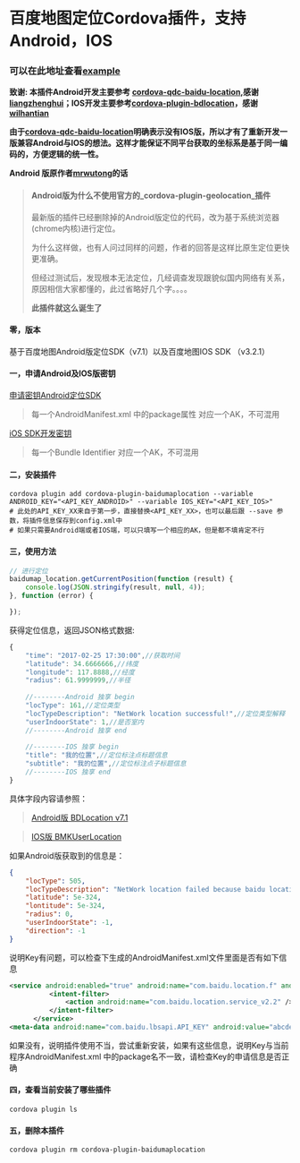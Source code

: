 # 百度地图定位Cordova插件，支持Android，IOS


### 可以在此地址查看[example](https://github.com/aruis/testbmap-cordova-ionic)

__致谢: 本插件Android开发主要参考 [cordova-qdc-baidu-location](https://github.com/liangzhenghui/cordova-qdc-baidu-location),感谢[liangzhenghui](https://github.com/liangzhenghui)；IOS开发主要参考[cordova-plugin-bdlocation](https://github.com/wilhantian/cordova-plugin-bdlocation)，感谢[wilhantian](https://github.com/wilhantian)__


__由于[cordova-qdc-baidu-location](https://github.com/liangzhenghui/cordova-qdc-baidu-location)明确表示没有IOS版，所以才有了重新开发一版兼容Android与IOS的想法。这样才能保证不同平台获取的坐标系是基于同一编码的，方便逻辑的统一性。__

__Android 版原作者[mrwutong](https://github.com/mrwutong)的话__

>#### Android版为什么不使用官方的_cordova-plugin-geolocation_插件
>最新版的插件已经删除掉的Android版定位的代码，改为基于系统浏览器(chrome内核)进行定位。
>
>为什么这样做，也有人问过同样的问题，作者的回答是这样比原生定位更快更准确。
>
>但经过测试后，发现根本无法定位，几经调查发现跟貌似国内网络有关系，原因相信大家都懂的，此过省略好几个字。。。。
>
>__此插件就这么诞生了__

#### 零，版本
基于百度地图Android版定位SDK（v7.1）以及百度地图IOS SDK （v3.2.1）

#### 一，申请Android及IOS版密钥
[申请密钥Android定位SDK](http://developer.baidu.com/map/index.php?title=android-locsdk/guide/key)

>每一个AndroidManifest.xml 中的package属性 对应一个AK，不可混用

[iOS SDK开发密钥](http://lbsyun.baidu.com/index.php?title=iossdk/guide/key)

>每一个Bundle Identifier 对应一个AK，不可混用
  
#### 二，安装插件

```shell
cordova plugin add cordova-plugin-baidumaplocation --variable ANDROID_KEY="<API_KEY_ANDROID>" --variable IOS_KEY="<API_KEY_IOS>"
# 此处的API_KEY_XX来自于第一步，直接替换<API_KEY_XX>，也可以最后跟 --save 参数，将插件信息保存到config.xml中
# 如果只需要Android端或者IOS端，可以只填写一个相应的AK，但是都不填肯定不行
```

#### 三，使用方法

```javascript
// 进行定位
baidumap_location.getCurrentPosition(function (result) {
    console.log(JSON.stringify(result, null, 4));
}, function (error) {

});
```

获得定位信息，返回JSON格式数据:

```javascript
{
    "time": "2017-02-25 17:30:00",//获取时间
    "latitude": 34.6666666,//纬度
    "longitude": 117.8888,//经度
    "radius": 61.9999999,//半径
 
    //--------Android 独享 begin
    "locType": 161,//定位类型                                            
    "locTypeDescription": "NetWork location successful!",//定位类型解释   
    "userIndoorState": 1,//是否室内                                     
    //--------Android 独享 end
    
    //--------IOS 独享 begin
    "title": "我的位置",//定位标注点标题信息
    "subtitle": "我的位置",//定位标注点子标题信息
    //--------IOS 独享 end
}
```
具体字段内容请参照：
>[Android版 BDLocation v7.1](http://wiki.lbsyun.baidu.com/cms/androidloc/doc/v7.1/index.html)

>[IOS版 BMKUserLocation](http://wiki.lbsyun.baidu.com/cms/iossdk/doc/v3_2_0/html/interface_b_m_k_user_location.html#aba4b76e55f4605c5554fe16aca1b4fbf) 

如果Android版获取到的信息是：

```json
{
    "locType": 505,
    "locTypeDescription": "NetWork location failed because baidu location service check the key is unlegal, please check the key in AndroidManifest.xml !",
    "latitude": 5e-324,
    "lontitude": 5e-324,
    "radius": 0,
    "userIndoorState": -1,
    "direction": -1
}
```

说明Key有问题，可以检查下生成的AndroidManifest.xml文件里面是否有如下信息

```xml
<service android:enabled="true" android:name="com.baidu.location.f" android:process=":remote">
          <intent-filter>
              <action android:name="com.baidu.location.service_v2.2" />
          </intent-filter>
      </service>
<meta-data android:name="com.baidu.lbsapi.API_KEY" android:value="abcdefghijklmn" />
```

如果没有，说明插件使用不当，尝试重新安装，如果有这些信息，说明Key与当前程序AndroidManifest.xml 中的package名不一致，请检查Key的申请信息是否正确

#### 四，查看当前安装了哪些插件

```shell
cordova plugin ls
```

#### 五，删除本插件

```shell
cordova plugin rm cordova-plugin-baidumaplocation
```